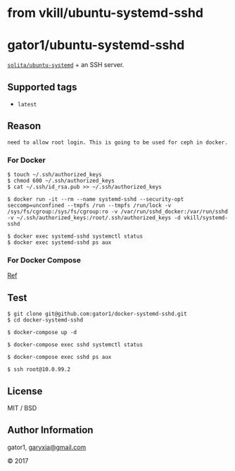 # from vkill/ubuntu-systemd-sshd
# gator1/ubuntu-systemd-sshd

[`solita/ubuntu-systemd`](https://hub.docker.com/r/solita/ubuntu-systemd/) + an SSH server.

## Supported tags

* `latest`

## Reason 

```
need to allow root login. This is going to be used for ceph in docker. 
```

### For Docker

```
$ touch ~/.ssh/authorized_keys
$ chmod 600 ~/.ssh/authorized_keys
$ cat ~/.ssh/id_rsa.pub >> ~/.ssh/authorized_keys
```

```
$ docker run -it --rm --name systemd-sshd --security-opt seccomp=unconfined --tmpfs /run --tmpfs /run/lock -v /sys/fs/cgroup:/sys/fs/cgroup:ro -v /var/run/sshd_docker:/var/run/sshd -v ~/.ssh/authorized_keys:/root/.ssh/authorized_keys -d vkill/systemd-sshd
```

```
$ docker exec systemd-sshd systemctl status
$ docker exec systemd-sshd ps aux
```

### For Docker Compose

[Ref](https://github.com/vkill/docker-systemd-sshd/blob/master/docker-compose.yml)

## Test

```
$ git clone git@github.com:gator1/docker-systemd-sshd.git
$ cd docker-systemd-sshd

$ docker-compose up -d

$ docker-compose exec sshd systemctl status

$ docker-compose exec sshd ps aux

$ ssh root@10.0.99.2
```

License
-------

MIT / BSD

Author Information
------------------

gator1, garyxia@gmail.com

&copy; 2017
